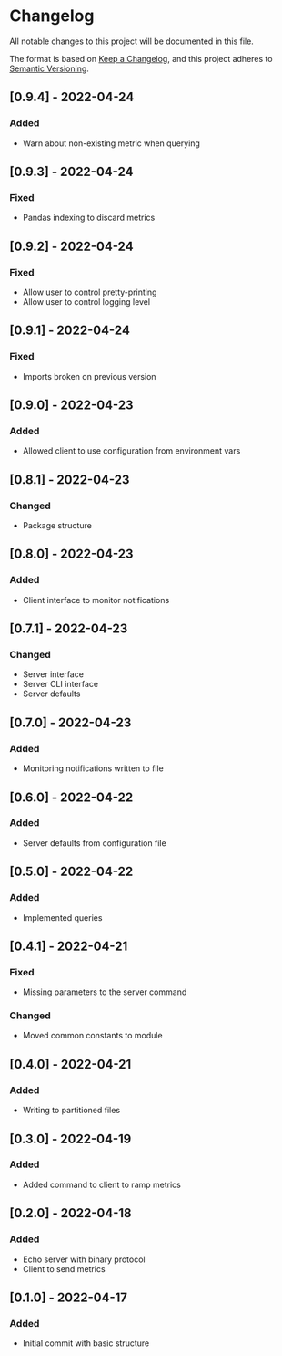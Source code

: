 # Changelog

All notable changes to this project will be documented in this file.

The format is based on [Keep a Changelog](https://keepachangelog.com/en/1.0.0/),
and this project adheres to [Semantic Versioning](https://semver.org/spec/v2.0.0.html).

## [0.9.4] - 2022-04-24
### Added
- Warn about non-existing metric when querying

## [0.9.3] - 2022-04-24
### Fixed
- Pandas indexing to discard metrics

## [0.9.2] - 2022-04-24
### Fixed
- Allow user to control pretty-printing
- Allow user to control logging level

## [0.9.1] - 2022-04-24
### Fixed
- Imports broken on previous version

## [0.9.0] - 2022-04-23
### Added
- Allowed client to use configuration from environment vars

## [0.8.1] - 2022-04-23
### Changed
- Package structure

## [0.8.0] - 2022-04-23
### Added
- Client interface to monitor notifications

## [0.7.1] - 2022-04-23
### Changed
- Server interface
- Server CLI interface
- Server defaults

## [0.7.0] - 2022-04-23
### Added
- Monitoring notifications written to file

## [0.6.0] - 2022-04-22
### Added
- Server defaults from configuration file

## [0.5.0] - 2022-04-22
### Added
- Implemented queries

## [0.4.1] - 2022-04-21
### Fixed
- Missing parameters to the server command

### Changed
- Moved common constants to module

## [0.4.0] - 2022-04-21
### Added
- Writing to partitioned files

## [0.3.0] - 2022-04-19
### Added
- Added command to client to ramp metrics

## [0.2.0] - 2022-04-18
### Added
- Echo server with binary protocol
- Client to send metrics

## [0.1.0] - 2022-04-17
### Added
- Initial commit with basic structure
